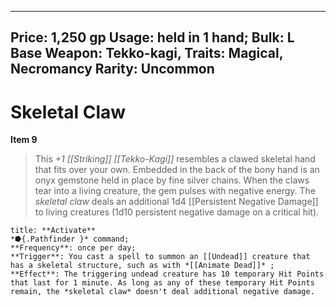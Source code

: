 
---
Price: 1,250 gp
Usage: held in 1 hand;
Bulk: L
Base Weapon: Tekko-kagi,
Traits: Magical, Necromancy
Rarity: Uncommon
---

# Skeletal Claw

**Item 9**

> This *+1 [[Striking]] [[Tekko-Kagi]]* resembles a clawed skeletal hand that fits over your own. Embedded in the back of the bony hand is an onyx gemstone held in place by fine silver chains. When the claws tear into a living creature, the gem pulses with negative energy. The *skeletal claw* deals an additional 1d4 [[Persistent Negative Damage]] to living creatures (1d10 persistent negative damage on a critical hit).

```ad-embed-ability
title: **Activate**
*⭓{.Pathfinder }* command; 
**Frequency**: once per day;
**Trigger**: You cast a spell to summon an [[Undead]] creature that has a skeletal structure, such as with *[[Animate Dead]]* ;
**Effect**: The triggering undead creature has 10 temporary Hit Points that last for 1 minute. As long as any of these temporary Hit Points remain, the *skeletal claw* doesn't deal additional negative damage.

```
